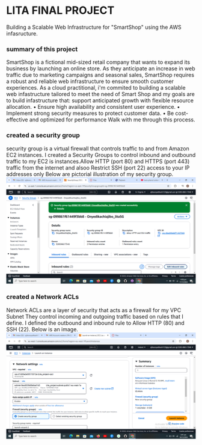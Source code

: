 # LITA FINAL PROJECT
 Building a Scalable Web Infrastructure for "SmartShop" using the AWS infasructure.
### summary of this project
SmartShop is a fictional mid-sized retail company that wants to expand its
business by launching an online store. As they anticipate an increase in web traffic due to
marketing campaigns and seasonal sales, SmartShop requires a robust and reliable web
infrastructure to ensure smooth customer experiences.
As a cloud practitional, i'm commited to building a scalable web infastructure tailored to meet the need of Smart Shop and my goals are to build infastructure that:
  support anticipated growth with flexible resource allocation.
• Ensure high availability and consistent user experience.
• Implement strong security measures to protect customer data.
• Be cost-effective and optimized for performance
Walk with me through this process.
### created a security group
security group is a virtual firewall that controls traffic to and from Amazon EC2 instances. 
I created a Security Groups to control inbound and outbound traffic to my EC2 is instances.Allow HTTP (port 80) and HTTPS (port 443) traffic from the internet and alsoo Restrict SSH (port 22) access to your IP addresses only
Below are pictorial illustration of my  security group.
![security group](/Security-group.png)
### created a Network ACLs
Network ACLs are a layer of security that acts as a firewall for my VPC Subnet
They control incoming and outgoing traffic based on rules that I define.
I defined the outbound and inbound rule to  Allow HTTP (80) and SSH (22).
Below is an image.
![Network ACLs](/Network-Config.png)